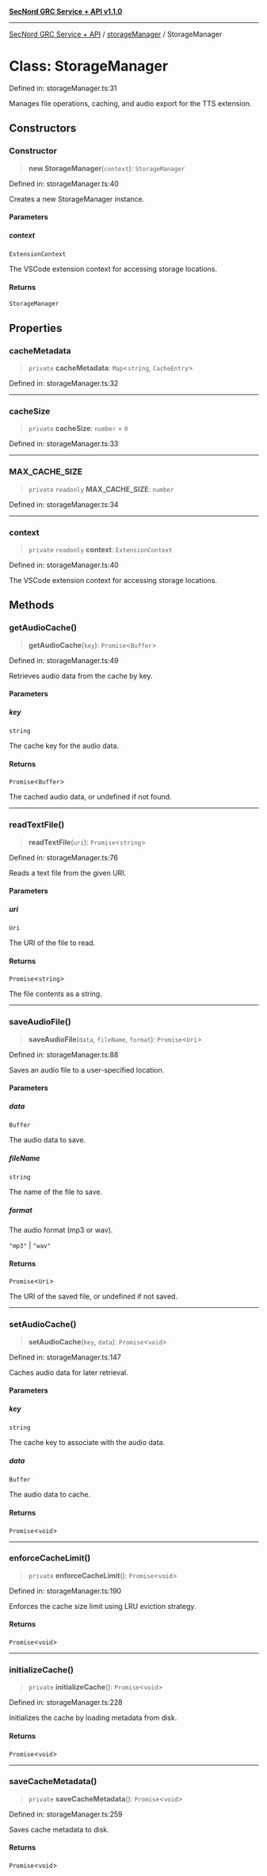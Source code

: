 [**SecNord GRC Service + API v1.1.0**](../../README.md)

***

[SecNord GRC Service + API](../../README.md) / [storageManager](../README.md) / StorageManager

# Class: StorageManager

Defined in: storageManager.ts:31

Manages file operations, caching, and audio export for the TTS extension.

## Constructors

### Constructor

> **new StorageManager**(`context`): `StorageManager`

Defined in: storageManager.ts:40

Creates a new StorageManager instance.

#### Parameters

##### context

`ExtensionContext`

The VSCode extension context for accessing storage locations.

#### Returns

`StorageManager`

## Properties

### cacheMetadata

> `private` **cacheMetadata**: `Map`\<`string`, `CacheEntry`\>

Defined in: storageManager.ts:32

***

### cacheSize

> `private` **cacheSize**: `number` = `0`

Defined in: storageManager.ts:33

***

### MAX\_CACHE\_SIZE

> `private` `readonly` **MAX\_CACHE\_SIZE**: `number`

Defined in: storageManager.ts:34

***

### context

> `private` `readonly` **context**: `ExtensionContext`

Defined in: storageManager.ts:40

The VSCode extension context for accessing storage locations.

## Methods

### getAudioCache()

> **getAudioCache**(`key`): `Promise`\<`Buffer`\>

Defined in: storageManager.ts:49

Retrieves audio data from the cache by key.

#### Parameters

##### key

`string`

The cache key for the audio data.

#### Returns

`Promise`\<`Buffer`\>

The cached audio data, or undefined if not found.

***

### readTextFile()

> **readTextFile**(`uri`): `Promise`\<`string`\>

Defined in: storageManager.ts:76

Reads a text file from the given URI.

#### Parameters

##### uri

`Uri`

The URI of the file to read.

#### Returns

`Promise`\<`string`\>

The file contents as a string.

***

### saveAudioFile()

> **saveAudioFile**(`data`, `fileName`, `format`): `Promise`\<`Uri`\>

Defined in: storageManager.ts:88

Saves an audio file to a user-specified location.

#### Parameters

##### data

`Buffer`

The audio data to save.

##### fileName

`string`

The name of the file to save.

##### format

The audio format (mp3 or wav).

`"mp3"` | `"wav"`

#### Returns

`Promise`\<`Uri`\>

The URI of the saved file, or undefined if not saved.

***

### setAudioCache()

> **setAudioCache**(`key`, `data`): `Promise`\<`void`\>

Defined in: storageManager.ts:147

Caches audio data for later retrieval.

#### Parameters

##### key

`string`

The cache key to associate with the audio data.

##### data

`Buffer`

The audio data to cache.

#### Returns

`Promise`\<`void`\>

***

### enforceCacheLimit()

> `private` **enforceCacheLimit**(): `Promise`\<`void`\>

Defined in: storageManager.ts:190

Enforces the cache size limit using LRU eviction strategy.

#### Returns

`Promise`\<`void`\>

***

### initializeCache()

> `private` **initializeCache**(): `Promise`\<`void`\>

Defined in: storageManager.ts:228

Initializes the cache by loading metadata from disk.

#### Returns

`Promise`\<`void`\>

***

### saveCacheMetadata()

> `private` **saveCacheMetadata**(): `Promise`\<`void`\>

Defined in: storageManager.ts:259

Saves cache metadata to disk.

#### Returns

`Promise`\<`void`\>
